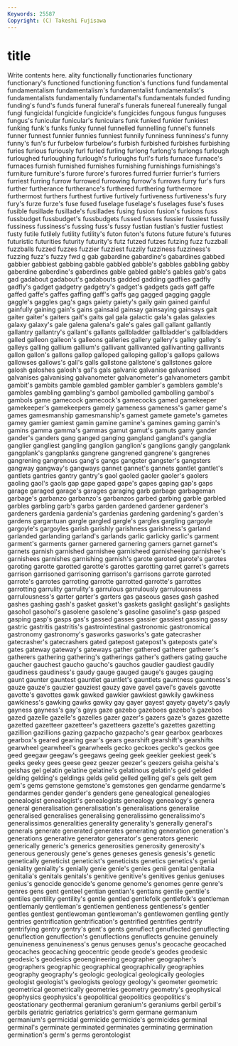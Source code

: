 ```yaml
---
Keywords: 25587 
Copyright: (C) Takeshi Fujisawa
---
```


# title

Write contents here.
ality functionally functionaries functionary functionary's functioned functioning function's functions
fund fundamental fundamentalism fundamentalism's fundamentalist fundamentalist's fundamentalists fundamentally fundamental's fundamentals
funded funding funding's fund's funds funeral funeral's funerals funereal funereally
fungal fungi fungicidal fungicide fungicide's fungicides fungous fungus funguses fungus's
funicular funicular's funiculars funk funked funkier funkiest funking funk's funks
funky funnel funnelled funnelling funnel's funnels funner funnest funnier funnies
funniest funnily funniness funniness's funny funny's fun's fur furbelow furbelow's
furbish furbished furbishes furbishing furies furious furiously furl furled furling
furlong furlong's furlongs furlough furloughed furloughing furlough's furloughs furl's furls
furnace furnace's furnaces furnish furnished furnishes furnishing furnishings furnishings's furniture
furniture's furore furore's furores furred furrier furrier's furriers furriest furring
furrow furrowed furrowing furrow's furrows furry fur's furs further furtherance
furtherance's furthered furthering furthermore furthermost furthers furthest furtive furtively furtiveness
furtiveness's fury fury's furze furze's fuse fused fuselage fuselage's fuselages
fuse's fuses fusible fusillade fusillade's fusillades fusing fusion fusion's fusions
fuss fussbudget fussbudget's fussbudgets fussed fusses fussier fussiest fussily fussiness
fussiness's fussing fuss's fussy fustian fustian's fustier fustiest fusty futile
futilely futility futility's futon futon's futons future future's futures futuristic
futurities futurity futurity's futz futzed futzes futzing fuzz fuzzball fuzzballs
fuzzed fuzzes fuzzier fuzziest fuzzily fuzziness fuzziness's fuzzing fuzz's fuzzy
fwd g gab gabardine gabardine's gabardines gabbed gabbier gabbiest gabbing
gabble gabbled gabble's gabbles gabbling gabby gaberdine gaberdine's gaberdines gable
gabled gable's gables gab's gabs gad gadabout gadabout's gadabouts gadded
gadding gadflies gadfly gadfly's gadget gadgetry gadgetry's gadget's gadgets gads
gaff gaffe gaffed gaffe's gaffes gaffing gaff's gaffs gag gagged
gagging gaggle gaggle's gaggles gag's gags gaiety gaiety's gaily gain
gained gainful gainfully gaining gain's gains gainsaid gainsay gainsaying gainsays
gait gaiter gaiter's gaiters gait's gaits gal gala galactic gala's
galas galaxies galaxy galaxy's gale galena galena's gale's gales gall
gallant gallantly gallantry gallantry's gallant's gallants gallbladder gallbladder's gallbladders galled
galleon galleon's galleons galleries gallery gallery's galley galley's galleys galling
gallium gallium's gallivant gallivanted gallivanting gallivants gallon gallon's gallons gallop
galloped galloping gallop's gallops gallows gallowses gallows's gall's galls gallstone
gallstone's gallstones galore galosh galoshes galosh's gal's gals galvanic galvanise
galvanised galvanises galvanising galvanometer galvanometer's galvanometers gambit gambit's gambits gamble
gambled gambler gambler's gamblers gamble's gambles gambling gambling's gambol gambolled
gambolling gambol's gambols game gamecock gamecock's gamecocks gamed gamekeeper gamekeeper's
gamekeepers gamely gameness gameness's gamer game's games gamesmanship gamesmanship's gamest
gamete gamete's gametes gamey gamier gamiest gamin gamine gamine's gamines
gaming gamin's gamins gamma gamma's gammas gamut gamut's gamuts gamy
gander gander's ganders gang ganged ganging gangland gangland's ganglia ganglier
gangliest gangling ganglion ganglion's ganglions gangly gangplank gangplank's gangplanks gangrene
gangrened gangrene's gangrenes gangrening gangrenous gang's gangs gangster gangster's gangsters
gangway gangway's gangways gannet gannet's gannets gantlet gantlet's gantlets gantries
gantry gantry's gaol gaoled gaoler gaoler's gaolers gaoling gaol's gaols
gap gape gaped gape's gapes gaping gap's gaps garage garaged
garage's garages garaging garb garbage garbageman garbage's garbanzo garbanzo's garbanzos
garbed garbing garble garbled garbles garbling garb's garbs garden gardened
gardener gardener's gardeners gardenia gardenia's gardenias gardening gardening's garden's gardens
gargantuan gargle gargled gargle's gargles gargling gargoyle gargoyle's gargoyles garish
garishly garishness garishness's garland garlanded garlanding garland's garlands garlic garlicky
garlic's garment garment's garments garner garnered garnering garners garnet garnet's
garnets garnish garnished garnishee garnisheed garnisheeing garnishee's garnishees garnishes garnishing
garnish's garote garoted garote's garotes garoting garotte garotted garotte's garottes
garotting garret garret's garrets garrison garrisoned garrisoning garrison's garrisons garrote
garroted garrote's garrotes garroting garrotte garrotted garrotte's garrottes garrotting garrulity
garrulity's garrulous garrulously garrulousness garrulousness's garter garter's garters gas gaseous
gases gash gashed gashes gashing gash's gasket gasket's gaskets gaslight
gaslight's gaslights gasohol gasohol's gasolene gasolene's gasoline gasoline's gasp gasped
gasping gasp's gasps gas's gassed gasses gassier gassiest gassing gassy
gastric gastritis gastritis's gastrointestinal gastronomic gastronomical gastronomy gastronomy's gasworks gasworks's
gate gatecrasher gatecrasher's gatecrashers gated gatepost gatepost's gateposts gate's gates
gateway gateway's gateways gather gathered gatherer gatherer's gatherers gathering gathering's
gatherings gather's gathers gating gauche gaucher gauchest gaucho gaucho's gauchos
gaudier gaudiest gaudily gaudiness gaudiness's gaudy gauge gauged gauge's gauges
gauging gaunt gaunter gauntest gauntlet gauntlet's gauntlets gauntness gauntness's gauze
gauze's gauzier gauziest gauzy gave gavel gavel's gavels gavotte gavotte's
gavottes gawk gawked gawkier gawkiest gawkily gawkiness gawkiness's gawking gawks
gawky gay gayer gayest gayety gayety's gayly gayness gayness's gay's
gays gaze gazebo gazeboes gazebo's gazebos gazed gazelle gazelle's gazelles
gazer gazer's gazers gaze's gazes gazette gazetted gazetteer gazetteer's gazetteers
gazette's gazettes gazetting gazillion gazillions gazing gazpacho gazpacho's gear gearbox
gearboxes gearbox's geared gearing gear's gears gearshift gearshift's gearshifts gearwheel
gearwheel's gearwheels gecko geckoes gecko's geckos gee geed geegaw geegaw's
geegaws geeing geek geekier geekiest geek's geeks geeky gees geese
geez geezer geezer's geezers geisha geisha's geishas gel gelatin gelatine
gelatine's gelatinous gelatin's geld gelded gelding gelding's geldings gelds gelid
gelled gelling gel's gels gelt gem gem's gems gemstone gemstone's
gemstones gen gendarme gendarme's gendarmes gender gender's genders gene genealogical
genealogies genealogist genealogist's genealogists genealogy genealogy's genera general generalisation generalisation's
generalisations generalise generalised generalises generalising generalissimo generalissimo's generalissimos generalities generality
generality's generally general's generals generate generated generates generating generation generation's
generations generative generator generator's generators generic generically generic's generics generosities
generosity generosity's generous generously gene's genes geneses genesis genesis's genetic
genetically geneticist geneticist's geneticists genetics genetics's genial geniality geniality's genially
genie genie's genies genii genital genitalia genitalia's genitals genitals's genitive
genitive's genitives genius geniuses genius's genocide genocide's genome genome's genomes
genre genre's genres gens gent genteel gentian gentian's gentians gentile
gentile's gentiles gentility gentility's gentle gentled gentlefolk gentlefolk's gentleman gentlemanly
gentleman's gentlemen gentleness gentleness's gentler gentles gentlest gentlewoman gentlewoman's gentlewomen
gentling gently gentries gentrification gentrification's gentrified gentrifies gentrify gentrifying gentry
gentry's gent's gents genuflect genuflected genuflecting genuflection genuflection's genuflections genuflects
genuine genuinely genuineness genuineness's genus genuses genus's geocache geocached geocaches
geocaching geocentric geode geode's geodes geodesic geodesic's geodesics geoengineering geographer
geographer's geographers geographic geographical geographically geographies geography geography's geologic geological
geologically geologies geologist geologist's geologists geology geology's geometer geometric geometrical
geometrically geometries geometry geometry's geophysical geophysics geophysics's geopolitical geopolitics geopolitics's
geostationary geothermal geranium geranium's geraniums gerbil gerbil's gerbils geriatric geriatrics
geriatrics's germ germane germanium germanium's germicidal germicide germicide's germicides germinal
germinal's germinate germinated germinates germinating germination germination's germ's germs gerontologist
